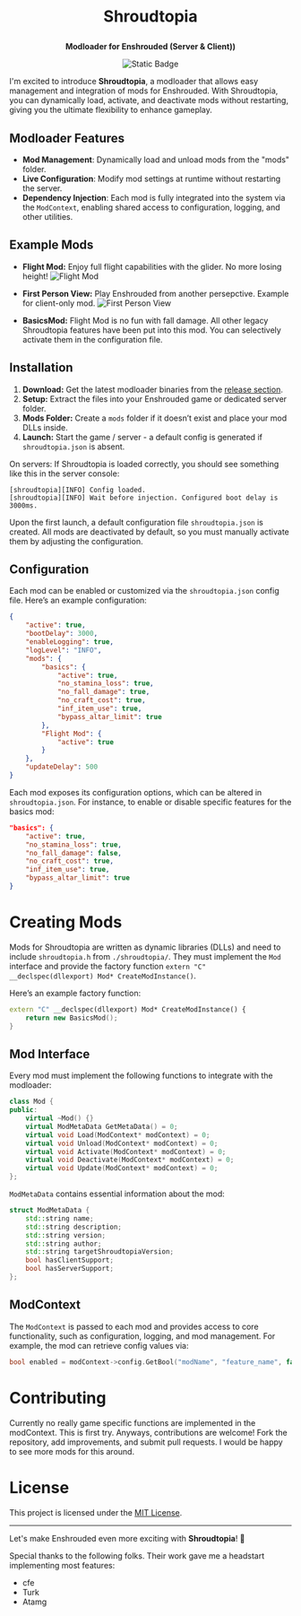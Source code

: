 <h1><p align="center">
Shroudtopia
</p></h1>
<p align="center">
<b>Modloader for Enshrouded (Server & Client))</b>
</p>
<p align="center">
<img alt="Static Badge" src="https://img.shields.io/badge/Game%20Version%20(SVN)-558123-blue">
</p>

I'm excited to introduce **Shroudtopia**, a modloader that allows easy management and integration of mods for Enshrouded. With Shroudtopia, you can dynamically load, activate, and deactivate mods without restarting, giving you the ultimate flexibility to enhance gameplay.


## Modloader Features

- **Mod Management**: Dynamically load and unload mods from the "mods" folder.
- **Live Configuration**: Modify mod settings at runtime without restarting the server.
- **Dependency Injection**: Each mod is fully integrated into the system via the `ModContext`, enabling shared access to configuration, logging, and other utilities.


## Example Mods

- **Flight Mod:** Enjoy full flight capabilities with the glider. No more losing height!
![Flight Mod](https://github.com/s0t7x/shroudtopia/blob/main/flight_mod/demo.gif)


- **First Person View:** Play Enshrouded from another persepctive. Example for client-only mod.
![First Person View](https://github.com/s0t7x/shroudtopia/blob/main/first_person_view/demo.gif)


- **BasicsMod:** Flight Mod is no fun with fall damage. All other legacy Shroudtopia features have been put into this mod. You can selectively activate them in the configuration file.


## Installation

1. **Download:** Get the latest modloader binaries from the [release section](https://github.com/s0t7x/shroudtopia/releases).
2. **Setup:** Extract the files into your Enshrouded game or dedicated server folder.
3. **Mods Folder:** Create a `mods` folder if it doesn’t exist and place your mod DLLs inside.
4. **Launch:** Start the game / server - a default config is generated if `shroudtopia.json` is absent.

On servers: If Shroudtopia is loaded correctly, you should see something like this in the server console:
```
[shroudtopia][INFO] Config loaded.
[shroudtopia][INFO] Wait before injection. Configured boot delay is 3000ms.
```

Upon the first launch, a default configuration file `shroudtopia.json` is created. All mods are deactivated by default, so you must manually activate them by adjusting the configuration.


## Configuration

Each mod can be enabled or customized via the `shroudtopia.json` config file. Here’s an example configuration:

```json
{
    "active": true,
    "bootDelay": 3000,
    "enableLogging": true,
    "logLevel": "INFO",
    "mods": {
        "basics": {
            "active": true,
            "no_stamina_loss": true,
            "no_fall_damage": true,
            "no_craft_cost": true,
            "inf_item_use": true,
            "bypass_altar_limit": true
        },
        "Flight Mod": {
            "active": true
        }
    },
    "updateDelay": 500
}
```

Each mod exposes its configuration options, which can be altered in `shroudtopia.json`. For instance, to enable or disable specific features for the basics mod:
```json
"basics": {
    "active": true,
    "no_stamina_loss": true,
    "no_fall_damage": false,
    "no_craft_cost": true,
    "inf_item_use": true,
    "bypass_altar_limit": true
}
```

# Creating Mods
Mods for Shroudtopia are written as dynamic libraries (DLLs) and need to include `shroudtopia.h` from `./shroudtopia/`.
They must implement the `Mod` interface and provide the factory function `extern "C" __declspec(dllexport) Mod* CreateModInstance()`.

Here’s an example factory function:
```cpp
extern "C" __declspec(dllexport) Mod* CreateModInstance() {
    return new BasicsMod();
}
```

## Mod Interface
Every mod must implement the following functions to integrate with the modloader:
```cpp
class Mod {
public:
    virtual ~Mod() {}
    virtual ModMetaData GetMetaData() = 0;
    virtual void Load(ModContext* modContext) = 0;
    virtual void Unload(ModContext* modContext) = 0;
    virtual void Activate(ModContext* modContext) = 0;
    virtual void Deactivate(ModContext* modContext) = 0;
    virtual void Update(ModContext* modContext) = 0;
};
```

`ModMetaData` contains essential information about the mod:
```cpp
struct ModMetaData {
    std::string name;
    std::string description;
    std::string version;
    std::string author;
    std::string targetShroudtopiaVersion;
    bool hasClientSupport;
    bool hasServerSupport;
};
```

## ModContext
The `ModContext` is passed to each mod and provides access to core functionality, such as configuration, logging, and mod management. For example, the mod can retrieve config values via:
```cpp
bool enabled = modContext->config.GetBool("modName", "feature_name", false);
```


# Contributing
Currently no really game specific functions are implemented in the modContext. This is first try. Anyways, contributions are welcome! Fork the repository, add improvements, and submit pull requests. I would be happy to see more mods for this around.


# License
This project is licensed under the [MIT License](https://github.com/s0t7x/shroudtopia/blob/0.1-stable/LICENSE).

<hr />

Let's make Enshrouded even more exciting with **Shroudtopia**! 🌟

Special thanks to the following folks. Their work gave me a headstart implementing most features:

- cfe
- Turk
- Atamg
